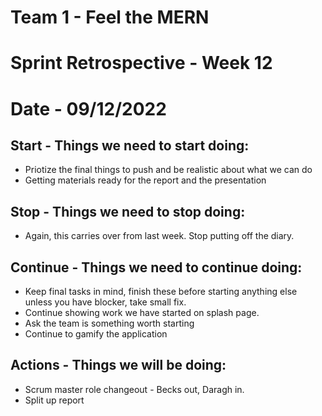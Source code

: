 # Team 1 - Feel the MERN
# Sprint Retrospective - Week 12
# Date - 09/12/2022

## **Start - Things we need to start doing:**
- Priotize the final things to push and be realistic about what we can do
- Getting materials ready for the report and the presentation

## **Stop - Things we need to stop doing:**
- Again, this carries over from last week. Stop putting off the diary.

## **Continue - Things we need to continue doing:**
- Keep final tasks in mind, finish these before starting anything else unless you have blocker, take small fix. 
- Continue showing work we have started on splash page. 
- Ask the team is something worth starting
- Continue to gamify the application

## **Actions - Things we will be doing:**
- Scrum master role changeout - Becks out, Daragh in.
- Split up report


